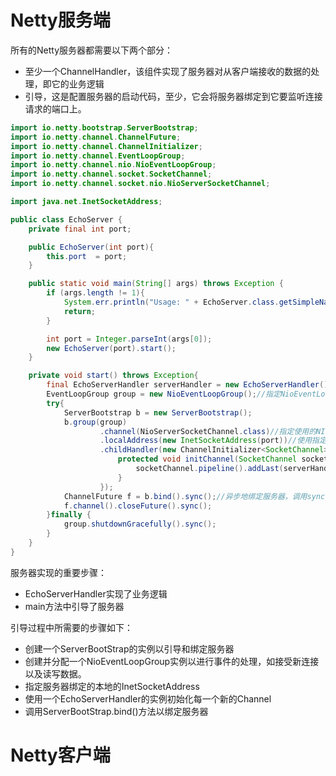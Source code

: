 # Netty服务端
所有的Netty服务器都需要以下两个部分：
- 至少一个ChannelHandler，该组件实现了服务器对从客户端接收的数据的处理，即它的业务逻辑
- 引导，这是配置服务器的启动代码，至少，它会将服务器绑定到它要监听连接请求的端口上。

```java
import io.netty.bootstrap.ServerBootstrap;
import io.netty.channel.ChannelFuture;
import io.netty.channel.ChannelInitializer;
import io.netty.channel.EventLoopGroup;
import io.netty.channel.nio.NioEventLoopGroup;
import io.netty.channel.socket.SocketChannel;
import io.netty.channel.socket.nio.NioServerSocketChannel;

import java.net.InetSocketAddress;

public class EchoServer {
    private final int port;

    public EchoServer(int port){
        this.port  = port;
    }

    public static void main(String[] args) throws Exception {
        if (args.length != 1){
            System.err.println("Usage: " + EchoServer.class.getSimpleName() + "<port>");
            return;
        }

        int port = Integer.parseInt(args[0]);
        new EchoServer(port).start();
    }

    private void start() throws Exception{
        final EchoServerHandler serverHandler = new EchoServerHandler();
        EventLoopGroup group = new NioEventLoopGroup();//指定NioEventLoopGroup来接受和处理新的连接
        try{
            ServerBootstrap b = new ServerBootstrap();
            b.group(group)
                    .channel(NioServerSocketChannel.class)//指定使用的NIO传输channel
                    .localAddress(new InetSocketAddress(port))//使用指定的端口设置套接字地址
                    .childHandler(new ChannelInitializer<SocketChannel>() {//添加一个EchoServerHandler到子Channel的ChannelPipeline
                        protected void initChannel(SocketChannel socketChannel) throws Exception {
                            socketChannel.pipeline().addLast(serverHandler);
                        }
                    });
            ChannelFuture f = b.bind().sync();//异步地绑定服务器，调用sync()方法阻塞等待直到绑定完成
            f.channel().closeFuture().sync();
        }finally {
            group.shutdownGracefully().sync();
        }
    }
}

```
服务器实现的重要步骤：
- EchoServerHandler实现了业务逻辑
- main方法中引导了服务器

引导过程中所需要的步骤如下：
- 创建一个ServerBootStrap的实例以引导和绑定服务器
- 创建并分配一个NioEventLoopGroup实例以进行事件的处理，如接受新连接以及读写数据。
- 指定服务器绑定的本地的InetSocketAddress
- 使用一个EchoServerHandler的实例初始化每一个新的Channel
- 调用ServerBootStrap.bind()方法以绑定服务器

# Netty客户端
